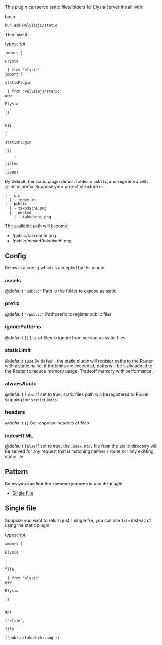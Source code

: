 This plugin can serve static files/folders for Elysia Server
Install with:

bash
```
bun add @elysiajs/static
```

Then use it:

typescript
```
import { 

Elysia

 } from 'elysia'
import { 

staticPlugin

 } from '@elysiajs/static'
new 

Elysia

()
    .

use

(

staticPlugin

())
    .

listen

(3000)
```

By default, the static plugin default folder is `public`, and registered with `/public` prefix.
Suppose your project structure is:

```
| - src
  | - index.ts
| - public
  | - takodachi.png
  | - nested
    | - takodachi.png
```

The available path will become:

-   /public/takodachi.png
-   /public/nested/takodachi.png


## Config [​](#config)


Below is a config which is accepted by the plugin


### assets [​](#assets)


@default `"public"`
Path to the folder to expose as static


### prefix [​](#prefix)


@default `"/public"`
Path prefix to register public files


### ignorePatterns [​](#ignorepatterns)


@default `[]`
List of files to ignore from serving as static files


### staticLimit [​](#staticlimit)


@default `1024`
By default, the static plugin will register paths to the Router with a static name, if the limits are exceeded, paths will be lazily added to the Router to reduce memory usage. Tradeoff memory with performance.


### alwaysStatic [​](#alwaysstatic)


@default `false`
If set to true, static files path will be registered to Router skipping the `staticLimits`.


### headers [​](#headers)


@default `{}`
Set response headers of files


### indexHTML [​](#indexhtml)


@default `false`
If set to true, the `index.html` file from the static directory will be served for any request that is matching neither a route nor any existing static file.


## Pattern [​](#pattern)


Below you can find the common patterns to use the plugin.

-   [Single File](#single-file)


## Single file [​](#single-file)


Suppose you want to return just a single file, you can use `file` instead of using the static plugin

typescript
```
import { 

Elysia

, 

file

 } from 'elysia'
new 

Elysia

()
    .

get

('/file', 

file

('public/takodachi.png'))
```